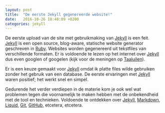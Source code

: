 ```yaml
---
layout: post
title:  "De eerste Jekyll gegenereerde website!"
date:   2016-10-26 18:48:09 +0200
categories: jekyll
---
```

De eerste upload van de site met gebruikmaking van [Jekyll] is een feit.
[Jekyll] is een open source, blog-aware, statische website generator geschreven in [Ruby]. Websites worden gegenereerd uit tekstfiles van verschillende formaten.
Er is voldoende te lezen op het internet over [Jekyll] dus even googlen of googelen (kijk voor de meningen op [Taaluilen]).


Er is een keuze gemaakt voor [Jekyll] omdat ik platte files wilde gebruiken zonder het gebruik van een database.
De eerste ervaringen met [Jekyll] waren positief; het werkt snel en simpel.

Gedurende het verder verdiepen in de materie kom je ook wel wat problemen tegen die voornamelijk te maken hebben met de onbekendheid met de tool en technieken.
Voldoende te ontdekken over [Jekyll], [Markdown], [Liquid], [Git], [GitHub], etcetera, etcetera.


[Jekyll]: http://jekyllrb.com/
[Ruby]: http://www.ruby-lang.org/
[Taaluilen]: http://www.taaluilen.nl/taaltips/googelen-googlen/
[Markdown]: http://daringfireball.net/projects/markdown/
[Liquid]: http://github.com/Shopify/liquid/wiki
[Git]: https://git-scm.com/
[GitHub]: http://github.com/
